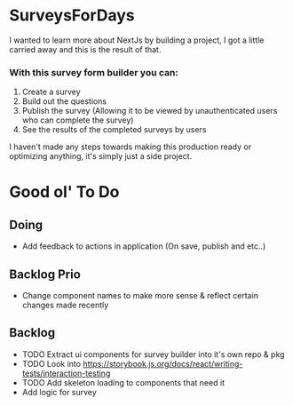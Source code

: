 # SurveysForDays

I wanted to learn more about NextJs by building a project, I got a little carried away and this is the result of that.

### With this survey form builder you can:

1. Create a survey
2. Build out the questions
3. Publish the survey (Allowing it to be viewed by unauthenticated users who can complete the survey)
4. See the results of the completed surveys by users

I haven't made any steps towards making this production ready or optimizing anything, it's simply just a side project.

# Good ol' To Do

## Doing

- Add feedback to actions in application (On save, publish and etc..)

## Backlog Prio

- Change component names to make more sense & reflect certain changes made recently

## Backlog

- TODO Extract ui components for survey builder into it's own repo & pkg
- TODO Look into https://storybook.js.org/docs/react/writing-tests/interaction-testing
- TODO Add skeleton loading to components that need it
- Add logic for survey
